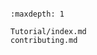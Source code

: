 ```{include} ../../README.md

```

```{toctree}
:maxdepth: 1

Tutorial/index.md
contributing.md

```
